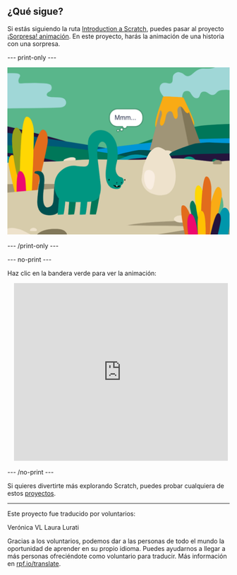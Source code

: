 ## ¿Qué sigue?

Si estás siguiendo la ruta [Introduction a Scratch](https://projects.raspberrypi.org/es-LA/pathways/scratch-intro), puedes pasar al proyecto [¡Sorpresa! animación](https://projects.raspberrypi.org/es-LA/projects/surprise-animation). En este proyecto, harás la animación de una historia con una sorpresa.

--- print-only ---

![Un proyecto ¡Sorpresa! animación.](images/surprise-story.png)

--- /print-only ---

--- no-print ---

Haz clic en la bandera verde para ver la animación:

<div class="scratch-preview" style="margin-left: 15px;">
  <iframe allowtransparency="true" width="485" height="402" src="https://scratch.mit.edu/projects/embed/495932563/?autostart=false" frameborder="0"></iframe>
</div>

--- /no-print ---

Si quieres divertirte más explorando Scratch, puedes probar cualquiera de estos [proyectos](https://projects.raspberrypi.org/es-LA/projects?software%5B%5D=scratch&curriculum%5B%5D=%201).

***
Este proyecto fue traducido por voluntarios:

Verónica VL
Laura Lurati

Gracias a los voluntarios, podemos dar a las personas de todo el mundo la oportunidad de aprender en su propio idioma. Puedes ayudarnos a llegar a más personas ofreciéndote como voluntario para traducir. Más información en [rpf.io/translate](https://rpf.io/translate).
